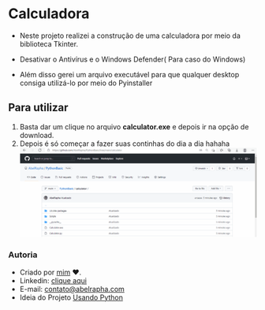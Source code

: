 # Calculadora
* Neste projeto realizei a construção de uma calculadora por meio da biblioteca Tkinter.

* Desativar o Antivírus e o Windows Defender( Para caso do Windows)

* Além disso gerei um arquivo executável para que qualquer desktop consiga utilizá-lo por meio do Pyinstaller 

## Para utilizar
1. Basta dar um clique no arquivo __calculator.exe__ e depois ir na opção de download.
2. Depois é só começar a fazer suas continhas do dia a dia hahaha
![Gif](Animação.gif)
### Autoria
* Criado por [mim](github.com/AbelRapha) ♥.
* Linkedin: [clique aqui](https://www.linkedin.com/in/abel-rapha-280a0a216/)   
* E-mail: contato@abelrapha.com
* Ideia do Projeto [Usando Python](https://www.youtube.com/watch?v=i24MxljM-Bw&t=160s)